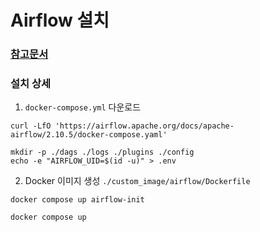 # Airflow 설치

### [참고문서](https://airflow.apache.org/docs/apache-airflow/stable/howto/docker-compose/index.html#fetching-docker-compose-yaml)

### 설치 상세
1. `docker-compose.yml` 다운로드
```
curl -LfO 'https://airflow.apache.org/docs/apache-airflow/2.10.5/docker-compose.yaml'

mkdir -p ./dags ./logs ./plugins ./config
echo -e "AIRFLOW_UID=$(id -u)" > .env
```

2. Docker 이미지 생성
`./custom_image/airflow/Dockerfile`


```
docker compose up airflow-init

docker compose up
```
